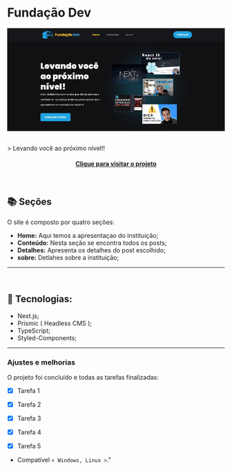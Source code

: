 # Fundação Dev

<!---Esses são exemplos. Veja https://shields.io para outras pessoas ou para personalizar este conjunto de escudos. Você pode querer incluir dependências, status do projeto e informações de licença aqui--->
  <p align="center">
  <img align="center" src="public/images/fundacao-dev-read-me.JPG" alt="fundação dev">
  <p>

<br>
    > Levando você ao próximo nível!!
    
    
<h4 align="center"><a href="https://fundacao-dev.vercel.app/" target="_blank">Clique para visitar o projeto</a></h4>

<br>


## 📚 Seções

O site é composto por quatro seções:

- **Home:** Aqui temos a apresentaçao do instituição;
- **Conteúdo:** Nesta seção se encontra todos os posts;
- **Detalhes:** Apresenta os detalhes do post escolhido;
- **sobre:** Detlahes sobre a instituição;


---
<br>

## 🚀  Tecnologias:


- Next.js;
- Prismic ( Headless CMS );
- TypeScript;
- Styled-Components;


---

### Ajustes e melhorias

O projeto foi concluído e todas as tarefas finalizadas:

- [x] Tarefa 1
- [x] Tarefa 2
- [x] Tarefa 3
- [x] Tarefa 4
- [x] Tarefa 5


* Compatível `< Windows, Linux >`."

<br>
